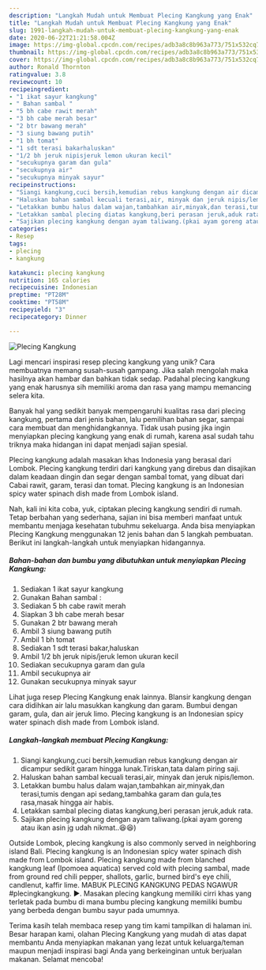 ```yaml
---
description: "Langkah Mudah untuk Membuat Plecing Kangkung yang Enak"
title: "Langkah Mudah untuk Membuat Plecing Kangkung yang Enak"
slug: 1991-langkah-mudah-untuk-membuat-plecing-kangkung-yang-enak
date: 2020-06-22T21:21:58.004Z
image: https://img-global.cpcdn.com/recipes/adb3a8c8b963a773/751x532cq70/plecing-kangkung-foto-resep-utama.jpg
thumbnail: https://img-global.cpcdn.com/recipes/adb3a8c8b963a773/751x532cq70/plecing-kangkung-foto-resep-utama.jpg
cover: https://img-global.cpcdn.com/recipes/adb3a8c8b963a773/751x532cq70/plecing-kangkung-foto-resep-utama.jpg
author: Ronald Thornton
ratingvalue: 3.8
reviewcount: 10
recipeingredient:
- "1 ikat sayur kangkung"
- " Bahan sambal "
- "5 bh cabe rawit merah"
- "3 bh cabe merah besar"
- "2 btr bawang merah"
- "3 siung bawang putih"
- "1 bh tomat"
- "1 sdt terasi bakarhaluskan"
- "1/2 bh jeruk nipisjeruk lemon ukuran kecil"
- "secukupnya garam dan gula"
- "secukupnya air"
- "secukupnya minyak sayur"
recipeinstructions:
- "Siangi kangkung,cuci bersih,kemudian rebus kangkung dengan air dicampur sedikit garam hingga lunak.Tiriskan,tata dalam piring saji."
- "Haluskan bahan sambal kecuali terasi,air, minyak dan jeruk nipis/lemon."
- "Letakkan bumbu halus dalam wajan,tambahkan air,minyak,dan terasi,tumis dengan api sedang,tambahka garam dan gula,tes rasa,masak hingga air habis."
- "Letakkan sambal plecing diatas kangkung,beri perasan jeruk,aduk rata."
- "Sajikan plecing kangkung dengan ayam taliwang.(pkai ayam goreng atau ikan asin jg udah nikmat..😆😆)"
categories:
- Resep
tags:
- plecing
- kangkung

katakunci: plecing kangkung 
nutrition: 165 calories
recipecuisine: Indonesian
preptime: "PT28M"
cooktime: "PT58M"
recipeyield: "3"
recipecategory: Dinner

---
```



![Plecing Kangkung](https://img-global.cpcdn.com/recipes/adb3a8c8b963a773/751x532cq70/plecing-kangkung-foto-resep-utama.jpg)

Lagi mencari inspirasi resep plecing kangkung yang unik? Cara membuatnya memang susah-susah gampang. Jika salah mengolah maka hasilnya akan hambar dan bahkan tidak sedap. Padahal plecing kangkung yang enak harusnya sih memiliki aroma dan rasa yang mampu memancing selera kita.

Banyak hal yang sedikit banyak mempengaruhi kualitas rasa dari plecing kangkung, pertama dari jenis bahan, lalu pemilihan bahan segar, sampai cara membuat dan menghidangkannya. Tidak usah pusing jika ingin menyiapkan plecing kangkung yang enak di rumah, karena asal sudah tahu triknya maka hidangan ini dapat menjadi sajian spesial.

Plecing kangkung adalah masakan khas Indonesia yang berasal dari Lombok. Plecing kangkung terdiri dari kangkung yang direbus dan disajikan dalam keadaan dingin dan segar dengan sambal tomat, yang dibuat dari Cabai rawit, garam, terasi dan tomat. Plecing kangkung is an Indonesian spicy water spinach dish made from Lombok island.


Nah, kali ini kita coba, yuk, ciptakan plecing kangkung sendiri di rumah. Tetap berbahan yang sederhana, sajian ini bisa memberi manfaat untuk membantu menjaga kesehatan tubuhmu sekeluarga. Anda bisa menyiapkan Plecing Kangkung menggunakan 12 jenis bahan dan 5 langkah pembuatan. Berikut ini langkah-langkah untuk menyiapkan hidangannya.

<!--inarticleads1-->

##### Bahan-bahan dan bumbu yang dibutuhkan untuk menyiapkan Plecing Kangkung:

1. Sediakan 1 ikat sayur kangkung
1. Gunakan  Bahan sambal :
1. Sediakan 5 bh cabe rawit merah
1. Siapkan 3 bh cabe merah besar
1. Gunakan 2 btr bawang merah
1. Ambil 3 siung bawang putih
1. Ambil 1 bh tomat
1. Sediakan 1 sdt terasi bakar,haluskan
1. Ambil 1/2 bh jeruk nipis/jeruk lemon ukuran kecil
1. Sediakan secukupnya garam dan gula
1. Ambil secukupnya air
1. Gunakan secukupnya minyak sayur


Lihat juga resep Plecing Kangkung enak lainnya. Blansir kangkung dengan cara didihkan air lalu masukkan kangkung dan garam. Bumbui dengan garam, gula, dan air jeruk limo. Plecing kangkung is an Indonesian spicy water spinach dish made from Lombok island. 

<!--inarticleads2-->

##### Langkah-langkah membuat Plecing Kangkung:

1. Siangi kangkung,cuci bersih,kemudian rebus kangkung dengan air dicampur sedikit garam hingga lunak.Tiriskan,tata dalam piring saji.
1. Haluskan bahan sambal kecuali terasi,air, minyak dan jeruk nipis/lemon.
1. Letakkan bumbu halus dalam wajan,tambahkan air,minyak,dan terasi,tumis dengan api sedang,tambahka garam dan gula,tes rasa,masak hingga air habis.
1. Letakkan sambal plecing diatas kangkung,beri perasan jeruk,aduk rata.
1. Sajikan plecing kangkung dengan ayam taliwang.(pkai ayam goreng atau ikan asin jg udah nikmat..😆😆)


Outside Lombok, plecing kangkung is also commonly served in neighboring island Bali. Plecing kangkung is an Indonesian spicy water spinach dish made from Lombok island. Plecing kangkung made from blanched kangkung leaf (Ipomoea aquatica) served cold with plecing sambal, made from ground red chili pepper, shallots, garlic, burned bird&#39;s eye chili, candlenut, kaffir lime. MABUK PLECING KANGKUNG PEDAS NGAWUR #plecingkangkung. ►. Masakan plecing kangkung memiliki cirri khas yang terletak pada bumbu di mana bumbu plecing kangkung memiliki bumbu yang berbeda dengan bumbu sayur pada umumnya. 

Terima kasih telah membaca resep yang tim kami tampilkan di halaman ini. Besar harapan kami, olahan Plecing Kangkung yang mudah di atas dapat membantu Anda menyiapkan makanan yang lezat untuk keluarga/teman maupun menjadi inspirasi bagi Anda yang berkeinginan untuk berjualan makanan. Selamat mencoba!
